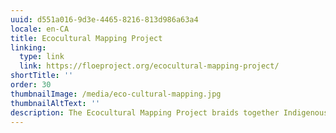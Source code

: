 ```yaml
---
uuid: d551a016-9d3e-4465-8216-813d986a63a4
locale: en-CA
title: Ecocultural Mapping Project
linking:
  type: link
  link: https://floeproject.org/ecocultural-mapping-project/
shortTitle: ''
order: 30
thumbnailImage: /media/eco-cultural-mapping.jpg
thumbnailAltText: ''
description: The Ecocultural Mapping Project braids together Indigenous ways of knowing and Western ecological science to create an interactive, educational, ecocultural map of Retreat Cove (Xetthecum in the Hul’qumi’num language), on Galiano Island, BC, Canada.
---
```

